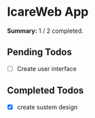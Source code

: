 
# IcareWeb App

**Summary:** 1 / 2 completed.

## Pending Todos
- [ ] Create user interface

## Completed Todos
- [x] create sustem design
